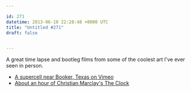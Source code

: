 ```yaml
---

id: 271
datetime: 2013-06-10 22:28:48 +0000 UTC
title: "Untitled #271"
draft: false


---
```


A great time lapse and bootleg films from some of the coolest art I've ever seen in person. 

 
 * [A supercell near Booker, Texas on Vimeo](http://vimeo.com/67995158)
 * [About an hour of Christian Marclay's The Clock](http://kottke.org/13/06/about-an-hour-of-christian-marclays-the-clock)


